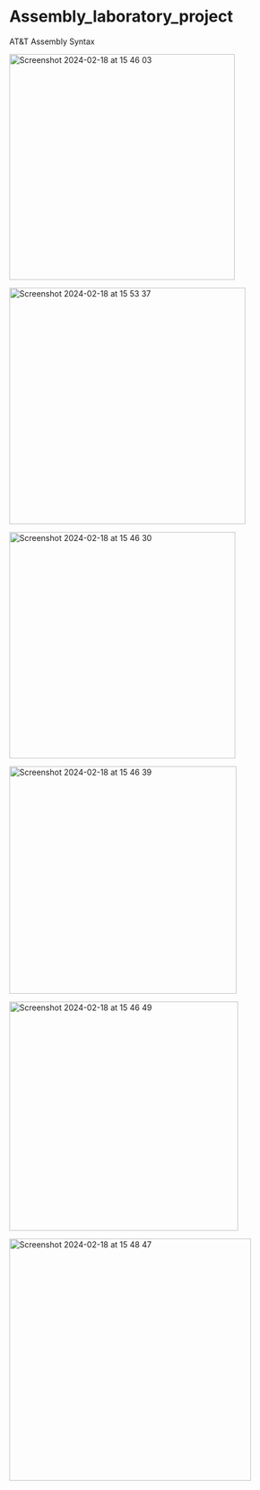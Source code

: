 # Assembly_laboratory_project
AT&amp;T Assembly Syntax
<p>
<img width="402" alt="Screenshot 2024-02-18 at 15 46 03" src="https://github.com/dariadragomir/Assembly_laboratory_project/assets/82290545/b0dd0aad-a02f-46f6-8125-7983d956f2cf">
</p>
<p>
<img width="421" alt="Screenshot 2024-02-18 at 15 53 37" src="https://github.com/dariadragomir/Assembly_laboratory_project/assets/82290545/7c05260a-7526-42a6-be9c-8708dab6f9f0">

</p>
<p>
<img width="403" alt="Screenshot 2024-02-18 at 15 46 30" src="https://github.com/dariadragomir/Assembly_laboratory_project/assets/82290545/268f634f-0c85-4772-b2ca-8a5a84d3ab71">
</p>
<p>
<img width="405" alt="Screenshot 2024-02-18 at 15 46 39" src="https://github.com/dariadragomir/Assembly_laboratory_project/assets/82290545/9a6b093a-64c8-4f27-a5c0-f3627f6683f4">
</p>
<p>
<img width="408" alt="Screenshot 2024-02-18 at 15 46 49" src="https://github.com/dariadragomir/Assembly_laboratory_project/assets/82290545/301a4fc1-e51c-45be-ac06-d1af62597465">
</p>
<p>
<img width="431" alt="Screenshot 2024-02-18 at 15 48 47" src="https://github.com/dariadragomir/Assembly_laboratory_project/assets/82290545/5e1b6fed-354e-421d-988b-bd4f594700d7">
</p>
</p>
